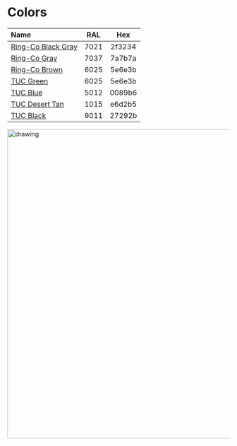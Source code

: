 # Colors
| Name |  RAL | Hex |
|:----|:----:|:----:|
|[Ring-Co Black Gray](https://rgb.to/ral/7021) |7021|2f3234|
|[Ring-Co Gray](https://rgb.to/ral/7037)       |7037|7a7b7a|
|[Ring-Co Brown](https://rgb.to/ral/6025)      |6025|5e6e3b|
|[TUC Green](https://rgb.to/ral/6025)          |6025|5e6e3b|
|[TUC Blue](https://rgb.to/ral/5012)           |5012|0089b6|
|[TUC Desert Tan](https://rgb.to/ral/1015)     |1015|e6d2b5|
|[TUC Black](https://rgb.to/ral/9011)          |9011|27292b|

<img src="https://github.com/S1lentHurr1cane/TUC-App/blob/master/ring-co_Identity_FEB28-4.jpg" alt="drawing" width="700"/>
